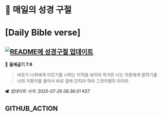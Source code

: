 # 🙏 매일의 성경 구절
# [Daily Bible verse]
## [![README에 성경구절 업데이트](https://github.com/DONGSUKA/first_test/actions/workflows/update-readme-bible.yml/badge.svg)](https://github.com/DONGSUKA/first_test/actions/workflows/update-readme-bible.yml)
<!-- START_BIBLE_VERSE -->
📖 **출애굽기 7:9**
> 바로가 너희에게 이르기를 너희는 이적을 보이라 하거든 너는 아론에게 말하기를 너의 지팡이를 들어서 바로 앞에 던지라 하라 그것이뱀이 되리라

🕊️ _업데이트 시각: 2025-07-26 06:36:01 KST_
  <!-- END_BIBLE_VERSE -->
## GITHUB_ACTION
